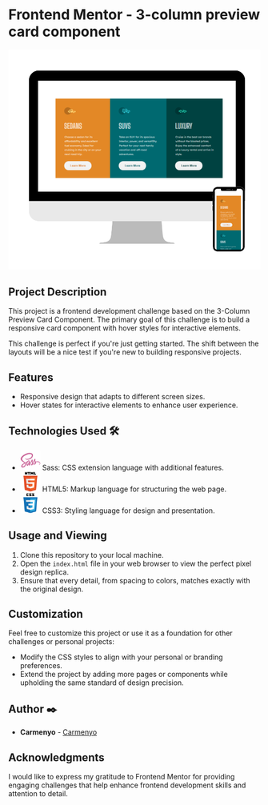 # Frontend Mentor - 3-column preview card component
![Preview of the Perfect Pixel Challenge design](./images/Neutral%20Minimal%20Shadow%20Photographer%20Frame%20Mockup%20Pinterest%20Pin.png)

## Project Description

This project is a frontend development challenge based on the 3-Column Preview Card Component. The primary goal of this challenge is to build a responsive card component with hover styles for interactive elements.

This challenge is perfect if you're just getting started. The shift between the layouts will be a nice test if you're new to building responsive projects.

## Features

- Responsive design that adapts to different screen sizes.
- Hover states for interactive elements to enhance user experience.

## Technologies Used 🛠️

- <img src="https://raw.githubusercontent.com/devicons/devicon/master/icons/sass/sass-original.svg" alt="sass" width="40" height="40"/> Sass: CSS extension language with additional features.
- <img src="https://raw.githubusercontent.com/devicons/devicon/master/icons/html5/html5-original-wordmark.svg" alt="html5" width="40" height="40"/> HTML5: Markup language for structuring the web page.
- <img src="https://raw.githubusercontent.com/devicons/devicon/master/icons/css3/css3-original-wordmark.svg" alt="css3" width="40" height="40"/> CSS3: Styling language for design and presentation.

## Usage and Viewing

1. Clone this repository to your local machine.
2. Open the `index.html` file in your web browser to view the perfect pixel design replica.
3. Ensure that every detail, from spacing to colors, matches exactly with the original design.

## Customization

Feel free to customize this project or use it as a foundation for other challenges or personal projects:

- Modify the CSS styles to align with your personal or branding preferences.
- Extend the project by adding more pages or components while upholding the same standard of design precision.

## Author ✒️

- **Carmenyo** - [Carmenyo](https://github.com/Carmenyo)

## Acknowledgments

I would like to express my gratitude to Frontend Mentor for providing engaging challenges that help enhance frontend development skills and attention to detail.
